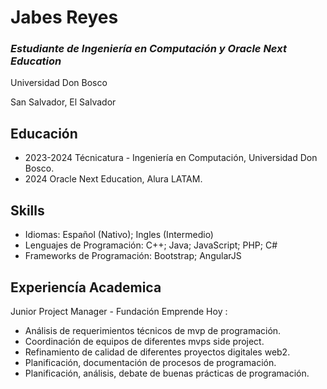 # Jabes Reyes

### *Estudiante de Ingeniería en Computación y Oracle Next Education*

Universidad Don Bosco

San Salvador, El Salvador

## Educación

- 2023-2024 Técnicatura - Ingeniería en Computación, Universidad Don Bosco.
- 2024 Oracle Next Education, Alura LATAM.

## Skills

- Idiomas: Español (Nativo); Ingles (Intermedio)
- Lenguajes de Programación: C++; Java; JavaScript; PHP; C#
- Frameworks de Programación: Bootstrap; AngularJS

## Experiencía Academica

Junior Project Manager - Fundación Emprende Hoy :
- Análisis de requerimientos técnicos de mvp de programación.
- Coordinación de equipos de diferentes mvps side project.
- Refinamiento de calidad de diferentes proyectos digitales web2.
- Planificación, documentación de procesos de programación.
- Planificación, análisis, debate de buenas prácticas de programación.
